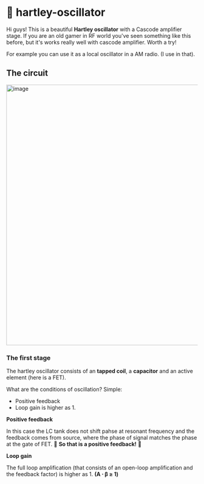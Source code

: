# 🚀 hartley-oscillator

Hi guys! This is a beautiful **Hartley oscillator** with a Cascode amplifier stage. If you are an old gamer in RF world you've seen something like this before, but it's works really well with cascode amplifier. Worth a try!

For example you can use it as a local oscillator in a AM radio. (I use in that).

## The circuit

<img width="916" height="685" alt="image" src="https://github.com/user-attachments/assets/9cb8ce1c-2d57-4b91-9160-873c74399f70" />

### The first stage 

The hartley oscillator consists of an **tapped coil**, a **capacitor** and an active element (here is a FET). 

What are the conditions of oscillation? Simple:

- Positive feedback
- Loop gain is higher as 1.

**Positive feedback**

In this case the LC tank does not shift pahse at resonant frequency and the feedback comes from source, where the phase of signal matches the phase at the gate of FET. 🖤 **So that is a positive feedback!** 🖤

**Loop gain**

The full loop amplification (that consists of an open-loop amplification and the feedback factor) is higher as 1. **(A ⋅ β ≥ 1)** 

